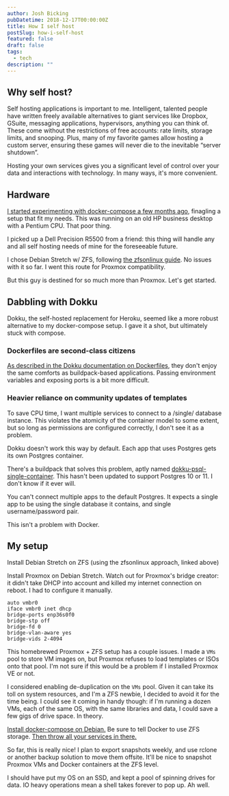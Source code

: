 ```yaml
---
author: Josh Bicking
pubDatetime: 2018-12-17T00:00:00Z
title: How I self host
postSlug: how-i-self-host
featured: false
draft: false
tags:
  - tech
description: ""
---
```


## Why self host?

Self hosting applications is important to me. Intelligent, talented people have written freely available alternatives to giant services like Dropbox, GSuite, messaging applications, hypervisors, anything you can think of. These come without the restrictions of free accounts: rate limits, storage limits, and snooping. Plus, many of my favorite games allow hosting a custom server, ensuring these games will never die to the inevitable “server shutdown”.

Hosting your own services gives you a significant level of control over your data and interactions with technology. In many ways, it's more convenient.

## Hardware

[I started experimenting with docker-compose a few months ago](deploying-your-server-with-docker-compose), finagling a setup that fit my needs. This was running on an old HP business desktop with a Pentium CPU. That poor thing.

I picked up a Dell Precision R5500 from a friend: this thing will handle any and all self hosting needs of mine for the foreseeable future.

I chose Debian Stretch w/ ZFS, following [the zfsonlinux guide](https://github.com/zfsonlinux/zfs/wiki/Debian-Stretch-Root-on-ZFS). No issues with it so far. I went this route for Proxmox compatibility.

But this guy is destined for so much more than Proxmox. Let's get started.

## Dabbling with Dokku

Dokku, the self-hosted replacement for Heroku, seemed like a more robust alternative to my docker-compose setup. I gave it a shot, but ultimately stuck with compose.

### Dockerfiles are second-class citizens

[As described in the Dokku documentation on Dockerfiles](https://github.com/dokku/dokku/blob/master/docs/deployment/methods/dockerfiles.md), they don't enjoy the same comforts as buildpack-based applications. Passing environment variables and exposing ports is a bit more difficult.

### Heavier reliance on community updates of templates

To save CPU time, I want multiple services to connect to a /single/ database instance. This violates the atomicity of the container model to some extent, but so long as permissions are configured correctly, I don't see it as a problem.

Dokku doesn't work this way by default. Each app that uses Postgres gets its own Postgres container.

There's a buildpack that solves this problem, aptly named [dokku-psql-single-container](https://github.com/Flink/dokku-psql-single-container). This hasn't been updated to support Postgres 10 or 11. I don't know if it ever will.

You can't connect multiple apps to the default Postgres. It expects a single app to be using the single database it contains, and single username/password pair.

This isn't a problem with Docker.

## My setup

Install Debian Stretch on ZFS (using the zfsonlinux approach, linked above)

Install Proxmox on Debian Stretch. Watch out for Proxmox's bridge creator: it didn't take DHCP into account and killed my internet connection on reboot. I had to configure it manually.

```
auto vmbr0
iface vmbr0 inet dhcp
bridge-ports enp36s0f0
bridge-stp off
bridge-fd 0
bridge-vlan-aware yes
bridge-vids 2-4094
```

This homebrewed Proxmox + ZFS setup has a couple issues. I made a `VMs` pool to store VM images on, but Proxmox refuses to load templates or ISOs onto that pool. I'm not sure if this would be a problem if I installed Proxmox VE or not.

I considered enabling de-duplication on the `VMs` pool. Given it can take its toll on system resources, and I'm a ZFS newbie, I decided to avoid it for the time being. I could see it coming in handy though: if I'm running a dozen VMs, each of the same OS, with the same libraries and data, I could save a few gigs of drive space. In theory.

[Install docker-compose on Debian.](https://docs.docker.com/compose/install/#install-compose) Be sure to tell Docker to use ZFS storage. [Then throw all your services in there.](deploying-your-server-with-docker-compose)

So far, this is really nice! I plan to export snapshots weekly, and use rclone or another backup solution to move them offsite. It'll be nice to snapshot Proxmox VMs and Docker containers at the ZFS level.

I should have put my OS on an SSD, and kept a pool of spinning drives for data. IO heavy operations mean a shell takes forever to pop up. Ah well.
